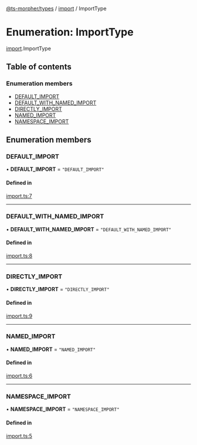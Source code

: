 [@ts-morpher/types](../README.md) / [import](../modules/import.md) / ImportType

# Enumeration: ImportType

[import](../modules/import.md).ImportType

## Table of contents

### Enumeration members

- [DEFAULT\_IMPORT](import.ImportType.md#default_import)
- [DEFAULT\_WITH\_NAMED\_IMPORT](import.ImportType.md#default_with_named_import)
- [DIRECTLY\_IMPORT](import.ImportType.md#directly_import)
- [NAMED\_IMPORT](import.ImportType.md#named_import)
- [NAMESPACE\_IMPORT](import.ImportType.md#namespace_import)

## Enumeration members

### DEFAULT\_IMPORT

• **DEFAULT\_IMPORT** = `"DEFAULT_IMPORT"`

#### Defined in

[import.ts:7](https://github.com/linbudu599/morpher/blob/fad7f99/packages/types/src/import.ts#L7)

___

### DEFAULT\_WITH\_NAMED\_IMPORT

• **DEFAULT\_WITH\_NAMED\_IMPORT** = `"DEFAULT_WITH_NAMED_IMPORT"`

#### Defined in

[import.ts:8](https://github.com/linbudu599/morpher/blob/fad7f99/packages/types/src/import.ts#L8)

___

### DIRECTLY\_IMPORT

• **DIRECTLY\_IMPORT** = `"DIRECTLY_IMPORT"`

#### Defined in

[import.ts:9](https://github.com/linbudu599/morpher/blob/fad7f99/packages/types/src/import.ts#L9)

___

### NAMED\_IMPORT

• **NAMED\_IMPORT** = `"NAMED_IMPORT"`

#### Defined in

[import.ts:6](https://github.com/linbudu599/morpher/blob/fad7f99/packages/types/src/import.ts#L6)

___

### NAMESPACE\_IMPORT

• **NAMESPACE\_IMPORT** = `"NAMESPACE_IMPORT"`

#### Defined in

[import.ts:5](https://github.com/linbudu599/morpher/blob/fad7f99/packages/types/src/import.ts#L5)

